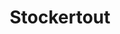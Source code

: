 ---
title: "Stockertout"
url: /la-seyne-sur-mer/stockertout-chemin-de-la-farlede-2/
shop: location de stockage
---